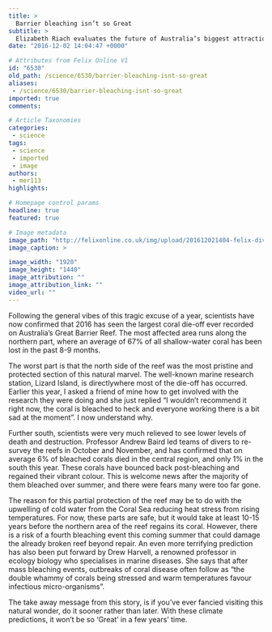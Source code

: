 ```yaml
---
title: >
  Barrier bleaching isn’t so Great
subtitle: >
  Elizabeth Riach evaluates the future of Australia’s biggest attraction
date: "2016-12-02 14:04:47 +0000"

# Attributes from Felix Online V1
id: "6530"
old_path: /science/6530/barrier-bleaching-isnt-so-great
aliases:
 - /science/6530/barrier-bleaching-isnt-so-great
imported: true
comments:

# Article Taxonomies
categories:
 - science
tags:
 - science
 - imported
 - image
authors:
 - mer113
highlights:

# Homepage control params
headline: true
featured: true

# Image metadata
image_path: "http://felixonline.co.uk/img/upload/201612021404-felix-diving-1656380_1920.jpg"
image_caption: >

image_width: "1920"
image_height: "1440"
image_attribution: ""
image_attribution_link: ""
video_url: ""
---
```


Following the general vibes of this tragic excuse of a year, scientists have now confirmed that 2016 has seen the largest coral die-off ever recorded on Australia’s Great Barrier Reef.
The most affected area runs along the northern part, where an average of 67% of all shallow-water coral has been lost in the past 8-9 months.

The worst part is that the north side of the reef was the most pristine and protected section of this natural marvel. The well-known marine research station, Lizard Island, is directlywhere most of the die-off has occurred. Earlier this year, I asked a friend of mine how to get involved with the research they were doing and she just replied “I wouldn’t recommend it right now, the coral is bleached to heck and everyone working there is a bit sad at the moment”. I now understand why.

Further south, scientists were very much relieved to see lower levels of death and destruction. Professor Andrew Baird led teams of divers to re-survey the reefs in October and November, and has confirmed that on average 6% of bleached corals died in the central region, and only 1% in the south this year. These corals have bounced back post-bleaching and regained their vibrant colour. This is welcome news after the majority of them bleached over summer, and there were fears many were too far gone.

The reason for this partial protection of the reef may be to do with the upwelling of cold water from the Coral Sea reducing heat stress from rising temperatures. For now, these parts are safe, but it would take at least 10-15 years before the northern area of the reef regains its coral. However, there is a risk of a fourth bleaching event this coming summer that could damage the already broken reef beyond repair. An even more terrifying prediction has also been put forward by Drew Harvell, a renowned professor in ecology biology who specialises in marine diseases. She says that after mass bleaching events, outbreaks of coral disease often follow as “the double whammy of corals being stressed and warm temperatures favour infectious micro-organisms”.

The take away message from this story, is if you’ve ever fancied visiting this natural wonder, do it sooner rather than later. With these climate predictions, it won’t be so ‘Great’ in a few years’ time.
